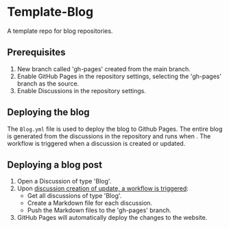 # Template-Blog

A template repo for blog repositories.

## Prerequisites

1. New branch called 'gh-pages' created from the main branch.
2. Enable GitHub Pages in the repository settings, selecting the 'gh-pages' branch as the source.
3. Enable Discussions in the repository settings.

## Deploying the blog

The `Blog.yml` file is used to deploy the blog to Github Pages. The entire blog is generated from the discussions in the repository and runs
when . The workflow is triggered when a discussion is created or updated.


## Deploying a blog post

1. Open a Discussion of type 'Blog'.
2. Upon [discussion creation of update, a workflow is triggered](https://docs.github.com/en/actions/writing-workflows/choosing-when-your-workflow-runs/events-that-trigger-workflows#discussion):
   - Get all discussions of type 'Blog'.
   - Create a Markdown file for each discussion.
   - Push the Markdown files to the 'gh-pages' branch.
3. GitHub Pages will automatically deploy the changes to the website.

